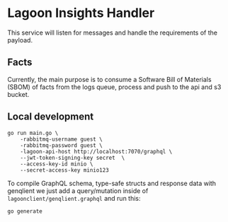 # Lagoon Insights Handler

This service will listen for messages and handle the requirements of the payload.

## Facts
Currently, the main purpose is to consume a Software Bill of Materials (SBOM) of facts from the logs queue, process
and push to the api and s3 bucket.


## Local development

    go run main.go \
        -rabbitmq-username guest \
        -rabbitmq-password guest \
        -lagoon-api-host http://localhost:7070/graphql \
        --jwt-token-signing-key secret  \
        --access-key-id minio \
        --secret-access-key minio123

To compile GraphQL schema, type-safe structs and response data with genqlient we just add a query/mutation inside of `lagoonclient/genqlient.graphql` and run this:

    go generate

    
    